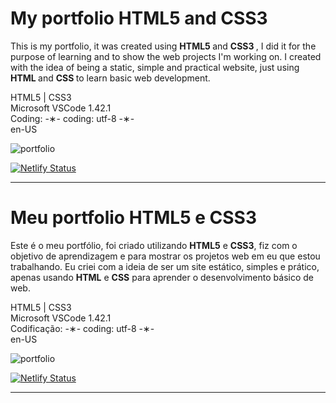 # My portfolio HTML5 and CSS3

This is my portfolio, it was created using <strong> HTML5 </strong> and <strong> CSS3 </strong>, I did it for the purpose of learning and to show the web projects I'm working on. I created with the idea of being a static, simple and practical website, just using <strong> HTML </strong> and <strong> CSS </strong> to learn basic web development.

HTML5 | CSS3 </br>
Microsoft VSCode 1.42.1 </br>
Coding: -&lowast;- coding: utf-8 -&lowast;- </br>
en-US </br>

![portfolio](https://github.com/alpdias/portfolio-html-css/blob/master/src/img/portfolio.png)

[![Netlify Status](https://api.netlify.com/api/v1/badges/d2890bd6-916e-4df8-9393-ae8d8565d415/deploy-status)](https://app.netlify.com/sites/paulodeveloper/deploys)

------------------------------------------------------------------------------------------------------------------

# Meu portfolio HTML5 e CSS3

Este é o meu portfólio, foi criado utilizando <strong>HTML5</strong> e <strong>CSS3</strong>, fiz com o objetivo de aprendizagem e para mostrar os projetos web em eu que estou trabalhando. Eu criei com a ideia de ser um site estático, simples e prático, apenas usando <strong>HTML</strong> e <strong>CSS</strong> para aprender o desenvolvimento básico de web.

HTML5 | CSS3 </br>
Microsoft VSCode 1.42.1 </br>
Codificação: -&lowast;- coding: utf-8 -&lowast;- </br>
en-US </br>

![portfolio](https://github.com/alpdias/portfolio-html-css/blob/master/src/img/portfolio.png)

[![Netlify Status](https://api.netlify.com/api/v1/badges/d2890bd6-916e-4df8-9393-ae8d8565d415/deploy-status)](https://app.netlify.com/sites/paulodeveloper/deploys)

--------------------------------------------------------------------------------------------------------------

